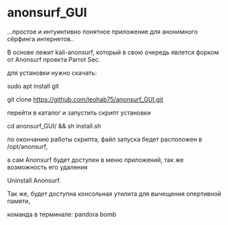 # anonsurf_GUI


...простое и интуинтивно понятное приложение для анонимного сёрфинга интернетов..

В основе лежит kali-anonsurf, который в свою очередь явлется форком от Anonsurf проекта Parrot Sec.

для установки нужно скачать:

sudo apt install git

git clone https://github.com/leohab75/anonsurf_GUI.git

перейти в каталог и запустить скрипт установки

cd anonsurf_GUI/ && sh install.sh

по окончанию работы скрипта, файл запуска бедет расположен в /opt/anonsurf, 

а сам Anonsurf будет доступен в меню приложений, так же возможность его удаления

Uninstall Anonsurf.

Так же, будет доступна консольная утилита для вычещения опертивной памяти,

команда в терминале: pandora bomb





